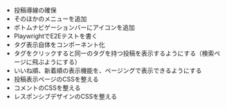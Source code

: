 - 投稿導線の確保
- そのほかのメニューを追加
- ボトムナビゲーションバーにアイコンを追加
- PlaywrightでE2Eテストを書く
- タグ表示自体をコンポーネント化
- タグをクリックすると同一のタグを持つ投稿を表示するようにする（検索ページに飛ぶようにする）
- いいね順、新着順の表示機能を、ページングで表示できるようにする
- 投稿表示ページのCSSを整える
- コメントのCSSを整える
- レスポンシブデザインのCSSを整える